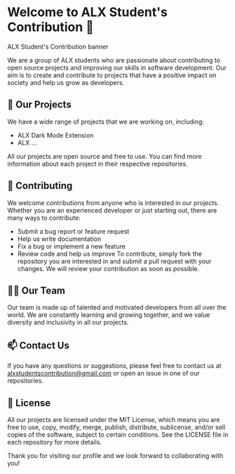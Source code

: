 # Welcome to ALX Student's Contribution 👋
ALX Student's Contribution banner

We are a group of ALX students who are passionate about contributing to open source projects and improving our skills in software development. Our aim is to create and contribute to projects that have a positive impact on society and help us grow as developers.

## 🚀 Our Projects
We have a wide range of projects that we are working on, including:

- ALX Dark Mode Extension
- ALX ...

All our projects are open source and free to use. You can find more information about each project in their respective repositories.

## 🤝 Contributing
We welcome contributions from anyone who is interested in our projects. Whether you are an experienced developer or just starting out, there are many ways to contribute:

- Submit a bug report or feature request
- Help us write documentation
- Fix a bug or implement a new feature
- Review code and help us improve
To contribute, simply fork the repository you are interested in and submit a pull request with your changes. We will review your contribution as soon as possible.

## 👨‍💻 Our Team
Our team is made up of talented and motivated developers from all over the world. We are constantly learning and growing together, and we value diversity and inclusivity in all our projects.

## 📫 Contact Us
If you have any questions or suggestions, please feel free to contact us at alxstudentscontribution@gmail.com or open an issue in one of our repositories.

## 🔑 License
All our projects are licensed under the MIT License, which means you are free to use, copy, modify, merge, publish, distribute, sublicense, and/or sell copies of the software, subject to certain conditions. See the LICENSE file in each repository for more details.

Thank you for visiting our profile and we look forward to collaborating with you!
